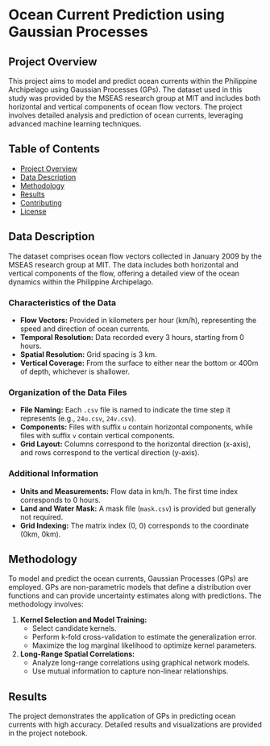 # Ocean Current Prediction using Gaussian Processes

## Project Overview
This project aims to model and predict ocean currents within the Philippine Archipelago using Gaussian Processes (GPs). The dataset used in this study was provided by the MSEAS research group at MIT and includes both horizontal and vertical components of ocean flow vectors. The project involves detailed analysis and prediction of ocean currents, leveraging advanced machine learning techniques.

## Table of Contents
- [Project Overview](#project-overview)
- [Data Description](#data-description)
- [Methodology](#methodology)
- [Results](#results)
- [Contributing](#contributing)
- [License](#license)

## Data Description
The dataset comprises ocean flow vectors collected in January 2009 by the MSEAS research group at MIT. The data includes both horizontal and vertical components of the flow, offering a detailed view of the ocean dynamics within the Philippine Archipelago. 

### Characteristics of the Data
- **Flow Vectors:** Provided in kilometers per hour (km/h), representing the speed and direction of ocean currents.
- **Temporal Resolution:** Data recorded every 3 hours, starting from 0 hours.
- **Spatial Resolution:** Grid spacing is 3 km.
- **Vertical Coverage:** From the surface to either near the bottom or 400m of depth, whichever is shallower.

### Organization of the Data Files
- **File Naming:** Each `.csv` file is named to indicate the time step it represents (e.g., `24u.csv`, `24v.csv`).
- **Components:** Files with suffix `u` contain horizontal components, while files with suffix `v` contain vertical components.
- **Grid Layout:** Columns correspond to the horizontal direction (x-axis), and rows correspond to the vertical direction (y-axis).

### Additional Information
- **Units and Measurements:** Flow data in km/h. The first time index corresponds to 0 hours.
- **Land and Water Mask:** A mask file (`mask.csv`) is provided but generally not required.
- **Grid Indexing:** The matrix index (0, 0) corresponds to the coordinate (0km, 0km).

## Methodology
To model and predict the ocean currents, Gaussian Processes (GPs) are employed. GPs are non-parametric models that define a distribution over functions and can provide uncertainty estimates along with predictions. The methodology involves:
1. **Kernel Selection and Model Training:**
   - Select candidate kernels.
   - Perform k-fold cross-validation to estimate the generalization error.
   - Maximize the log marginal likelihood to optimize kernel parameters.
2. **Long-Range Spatial Correlations:**
   - Analyze long-range correlations using graphical network models.
   - Use mutual information to capture non-linear relationships.

## Results
The project demonstrates the application of GPs in predicting ocean currents with high accuracy. Detailed results and visualizations are provided in the project notebook.



